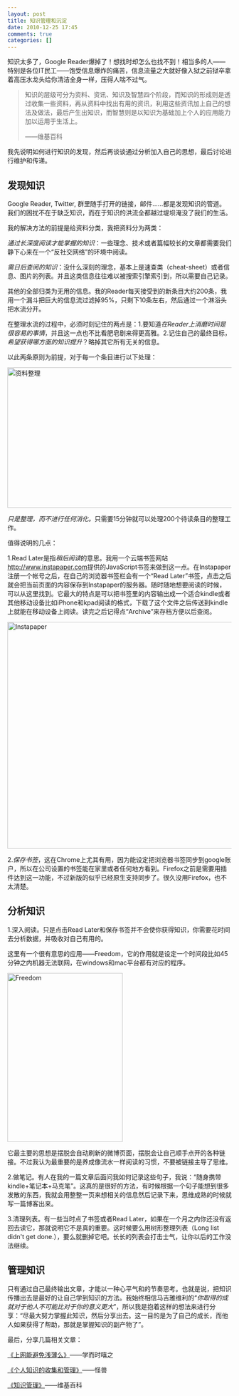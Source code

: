```yaml
---
layout: post
title: 知识管理和沉淀
date: 2010-12-25 17:45
comments: true
categories: []
---
```

知识太多了，Google Reader爆掉了！想找时却怎么也找不到！相当多的人——特别是各位IT民工——饱受信息爆炸的痛苦，信息流量之大就好像入狱之前狱卒拿着高压水龙头给你清洁全身一样，压得人喘不过气。
<blockquote>知识的层级可分为资料、资讯、知识及智慧四个阶段，而知识的形成则是透过收集一些资料，再从资料中找出有用的资讯，利用这些资讯加上自己的想法及做法，最后产生出知识，而智慧则是以知识为基础加上个人的应用能力加以运用于生活上。

——维基百科</blockquote>
我先说明如何进行知识的发现，然后再谈谈通过分析加入自己的思想，最后讨论进行维护和传递。
<h2>发现知识</h2>
Google Reader, Twitter, 群里随手打开的链接，邮件……都是发现知识的管道。我们的困扰不在于缺乏知识，而在于知识的洪流全都越过堤坝淹没了我们的生活。

我的解决方法的前提是给资料分类，我把资料分为两类：

<em>通过长深度阅读才能掌握的知识</em>：一些理念、技术或者篇幅较长的文章都需要我们静下心来在一个“反社交网络”的环境中阅读。

<em>需日后查阅的知识</em>：没什么深刻的理念，基本上是速查类（cheat-sheet）或者信息、图片的列表。并且这类信息往往难以被搜索引擎索引到，所以需要自己记录。

其他的全部归类为无用的信息。我的Reader每天接受到的新条目大约200条，我用一个漏斗把巨大的信息流过滤掉95%，只剩下10条左右，然后通过一个淋浴头把水流分开。

在整理水流的过程中，必须时刻记住的两点是：1.要知道<em>在Reader上消磨时间是很容易的事情</em>，并且这一点也不比看肥皂剧来得更高雅。2.记住自己的最终目标，<em>希望获得哪方面的知识提升</em>？略掉其它所有无关的信息。

以此两条原则为前提，对于每一个条目进行以下处理：

<img class="aligncenter size-full wp-image-488" title="资料整理" src="http://yuguo.github.com/blog/files/2010/12/1.png" alt="资料整理" width="757" height="315" />

<em>只是整理，而不进行任何消化。</em>只需要15分钟就可以处理200个待读条目的整理工作。

值得说明的几点：

1.Read Later是指<em>稍后阅读</em>的意思。我用一个云端书签网站<a href="http://www.instapaper.com/">http://www.instapaper.com</a>提供的JavaScript书签来做到这一点。在Instapaper注册一个帐号之后，在自己的浏览器书签栏会有一个“Read Later”书签，点击之后就会把当前页面的内容保存到Instapaper的服务器。随时随地想要阅读的时候，可以从这里找到。它最大的特点是可以把书签里的内容输出成一个适合kindle或者其他移动设备比如iPhone和kpad阅读的格式，下载了这个文件之后传送到kindle上就能在移动设备上阅读。读完之后记得点“Archive”来存档方便以后查阅。

<a href="http://www.instapaper.com"><img class="aligncenter size-full wp-image-489" title="Instapaper" src="http://yuguo.github.com/blog/files/2010/12/2.jpg" alt="Instapaper" width="981" height="509" /></a>

2.<em>保存书签</em>，这在Chrome上尤其有用，因为能设定把浏览器书签同步到google账户，所以在公司设置的书签能在家里或者任何地方看到。Firefox之前是需要用插件达到这一功能，不过新版的似乎已经原生支持同步了。很久没用Firefox，也不太清楚。
<h2>分析知识</h2>
1.深入阅读。只是点击Read Later和保存书签并不会使你获得知识，你需要花时间去分析数据，并吸收对自己有用的。

这里有一个很有意思的应用——Freedom，它的作用就是设定一个时间段比如45分钟之内机器无法联网，在windows和mac平台都有对应的程序。

<a href="http://macfreedom.com/"><img title="Freedom" src="http://yuguo.github.com/blog/files/2010/12/3.png" alt="Freedom" width="259" height="379" /></a>

它最主要的思想是摆脱会自动刷新的微博页面，摆脱会让自己顺手点开的各种链接。不过我认为最重要的是养成像流水一样阅读的习惯，不要被链接主导了思维。

2.做笔记。有人在我的一篇文章后面问我如何记录这些句子，我说：“随身携带kindle+笔记本+马克笔”。这真的是很好的方法，有时候根据一个句子能想到很多发散的东西，我就会用整整一页来想相关的信息然后记录下来，思维成熟的时候就写一篇博客出来。

3.清理列表。有一些当时点了书签或者Read Later，如果在一个月之内你还没有返回去读它，那就说明它不是真的重要。这时候要么用树形整理列表（Long list didn't get done.），要么就删掉它吧。长长的列表会打击士气，让你以后的工作没法继续。
<h2>管理知识</h2>
只有通过自己最终输出文章，才能以一种心平气和的节奏思考。也就是说，把知识传播出去是最好的让自己学到知识的方法。我始终相信马吉雅维利的“<em>你取得的成就对于他人不可能比对于你的意义更大</em>”，所以我是抱着这样的想法来进行分享：“尽最大努力掌握此知识，然后分享出去。这一目的是为了自己的成长，而他人如果获得了帮助，那就是掌握知识的副产物了”。

最后，分享几篇相关文章：

<a href="http://www.geekonomics10000.com/553">《上网能避免浅薄么》</a>——学而时嘻之

<a href="http://www.argoy.net/?p=43">《个人知识的收集和管理》</a>——怪兽

<a href="http://zh.wikipedia.org/zh/%E7%9F%A5%E8%AF%86%E7%AE%A1%E7%90%86">《知识管理》</a>——维基百科
